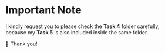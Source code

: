 # **Important Note**

I kindly request you to please check the **Task 4** folder carefully,  
because my **Task 5** is also included inside the same folder.  

🙏 Thank you!
